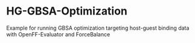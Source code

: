 # HG-GBSA-Optimization
Example for running GBSA optimization targeting host-guest binding data with OpenFF-Evaluator and ForceBalance
